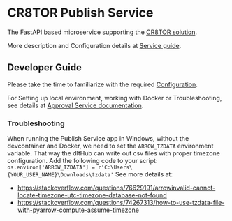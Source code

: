 # CR8TOR Publish Service

The FastAPI based microservice supporting the [CR8TOR solution](https://github.com/lsc-sde-crates/cr8tor).

More description and Configuration details at [Service guide](./docs/service.md).

## Developer Guide

Please take the time to familiarize with the required [Configuration](./docs/service.md).

For Setting up local environment, working with Docker or Troubleshooting, see details at [Approval Service documentation](../approval-service/README.md#developer-guide).

### Troubleshooting

When running the Publish Service app in Windows, without the devcontainer and Docker, we need to set the `ARROW_TZDATA` environment variable. That way the dltHub can write out csv files with proper timezone configuration. Add the following code to your script:
   `os.environ['ARROW_TZDATA'] = r'C:\Users\{YOUR_USER_NAME}\Downloads\tzdata'`
See more details at:

- <https://stackoverflow.com/questions/76629191/arrowinvalid-cannot-locate-timezone-utc-timezone-database-not-found>
- <https://stackoverflow.com/questions/74267313/how-to-use-tzdata-file-with-pyarrow-compute-assume-timezone>
  